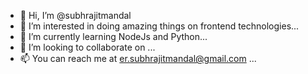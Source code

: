- 👋 Hi, I’m @subhrajitmandal
- 👀 I’m interested in doing amazing things on frontend technologies...
- 🌱 I’m currently learning NodeJs and Python...
- 💞️ I’m looking to collaborate on ...
- 📫 You can reach me at er.subhrajitmandal@gmail.com ...

<!---
subhrajitmandal/subhrajitmandal is a ✨ special ✨ repository because its `README.md` (this file) appears on your GitHub profile.
You can click the Preview link to take a look at your changes.
--->
